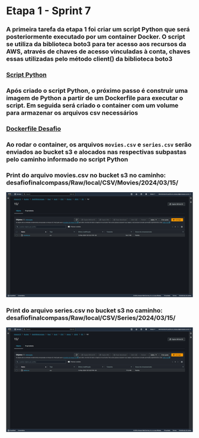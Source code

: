# Etapa 1 - Sprint 7

### A primeira tarefa da etapa 1 foi criar um script Python que será posteriormente executado por um container Docker. O script se utiliza da biblioteca boto3 para ter acesso aos recursos da AWS, através de chaves de acesso vinculadas à conta, chaves essas utilizadas pelo método client() da biblioteca boto3

### [Script Python](./desafio_pt1.py)

### Após criado o script Python, o próximo passo é construir uma imagem de Python a partir de um Dockerfile para executar o script. Em seguida será criado o container com um volume para armazenar os arquivos csv necessários

### [Dockerfile Desafio](./Dockerfile)

### Ao rodar o container, os arquivos `movies.csv` e `series.csv` serão enviados ao bucket s3 e alocados nas respectivas subpastas pelo caminho informado no script Python

### Print do arquivo movies.csv no bucket s3 no caminho: desafiofinalcompass/Raw/local/CSV/Movies/2024/03/15/

![](./movies_csv.png)

### Print do arquivo series.csv no bucket s3 no caminho: desafiofinalcompass/Raw/local/CSV/Series/2024/03/15/

![](./series_csv.png)
